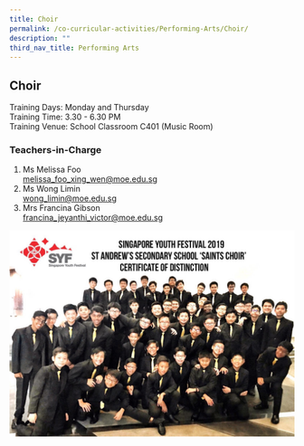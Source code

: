 ```yaml
---
title: Choir
permalink: /co-curricular-activities/Performing-Arts/Choir/
description: ""
third_nav_title: Performing Arts
---
```

## Choir 

Training Days: Monday and Thursday  
Training Time: 3.30 - 6.30 PM  
Training Venue: School Classroom C401 (Music Room)  
  
### Teachers-in-Charge  

1. Ms Melissa Foo<br>melissa_foo_xing_wen@moe.edu.sg
2. Ms Wong Limin<br>wong_limin@moe.edu.sg
3. Mrs Francina Gibson<br>francina_jeyanthi_victor@moe.edu.sg        
  


![](/images/choir.jpeg)